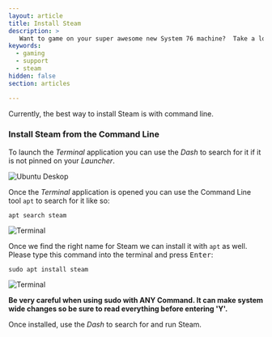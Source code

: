 ```yaml
---
layout: article
title: Install Steam
description: >
   Want to game on your super awesome new System 76 machine?  Take a look at these instrucitons to install Steam, a marketplace for hundres of Linux games.
keywords:
  - gaming
  - support
  - steam
hidden: false
section: articles

---
```


Currently, the best way to install Steam is with command line.

### Install Steam from the Command Line

To launch the _Terminal_ application you can use the _Dash_ to search for it if it is not pinned on your _Launcher_.

![Ubuntu Deskop](/images/general/open-dash_min.png)

Once the _Terminal_ application is opened you can use the Command Line tool `apt` to search for it like so:

`apt search steam`

![Terminal](/images/steam/Install-SteamCLI-16.04.png)

Once we find the right name for Steam we can install it with `apt` as well. Please type this command into the terminal and press <kbd>Enter</kbd>:

`sudo apt install steam`

![Terminal](/images/steam/Install-SteamCLI_P2-16.04.png)

**Be very careful when using sudo with ANY Command. It can make system wide changes so be sure to read everything before entering 'Y'.**

Once installed, use the _Dash_ to search for and run Steam.
